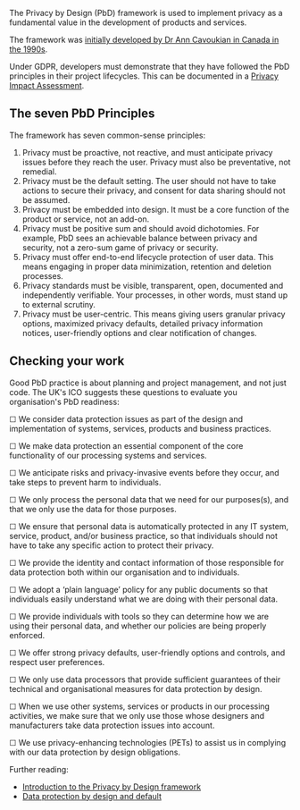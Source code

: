 The Privacy by Design (PbD) framework is used to implement privacy as a fundamental value in the development of products and services.

The framework was [initially developed by Dr Ann Cavoukian in Canada in the 1990s](https://www.ipc.on.ca/wp-content/uploads/Resources/7foundationalprinciples.pdf).

Under GDPR, developers must demonstrate that they have followed the PbD principles in their project lifecycles. This can be documented in a [Privacy Impact Assessment](https://github.com/wordpress-privacy/info/blob/master/resources/privacy-impact-assessment.md).

## The seven PbD Principles

The framework has seven common-sense principles:

1. Privacy must be proactive, not reactive, and must anticipate privacy issues before they reach the user. Privacy must also be preventative, not remedial.
2. Privacy must be the default setting. The user should not have to take actions to secure their privacy, and consent for data sharing should not be assumed.
3. Privacy must be embedded into design. It must be a core function of the product or service, not an add-on.
4. Privacy must be positive sum and should avoid dichotomies. For example, PbD sees an achievable balance between privacy and security, not a zero-sum game of privacy or security.
5. Privacy must offer end-to-end lifecycle protection of user data. This means engaging in proper data minimization,  retention and deletion processes.
6. Privacy standards must be visible, transparent, open, documented and independently verifiable. Your processes, in other words, must stand up to external scrutiny.
7. Privacy must be user-centric. This means giving users granular privacy options, maximized privacy defaults, detailed privacy information notices, user-friendly options and clear notification of changes.

## Checking your work

Good PbD practice is about planning and project management, and not just code. The UK's ICO suggests these questions to evaluate you organisation's PbD readiness:

☐ We consider data protection issues as part of the design and implementation of systems, services, products and business practices.

☐ We make data protection an essential component of the core functionality of our processing systems and services.

☐ We anticipate risks and privacy-invasive events before they occur, and take steps to prevent harm to individuals.

☐ We only process the personal data that we need for our purposes(s), and that we only use the data for those purposes.

☐ We ensure that personal data is automatically protected in any IT system, service, product, and/or business practice, so that individuals should not have to take any specific action to protect their privacy.

☐ We provide the identity and contact information of those responsible for data protection both within our organisation and to individuals.

☐ We adopt a ‘plain language’ policy for any public documents so that individuals easily understand what we are doing with their personal data.

☐ We provide individuals with tools so they can determine how we are using their personal data, and whether our policies are being properly enforced.

☐ We offer strong privacy defaults, user-friendly options and controls, and respect user preferences.

☐ We only use data processors that provide sufficient guarantees of their technical and organisational measures for data protection by design.

☐ When we use other systems, services or products in our processing activities, we make sure that we only use those whose designers and manufacturers take data protection issues into account.

☐ We use privacy-enhancing technologies (PETs) to assist us in complying with our data protection by design obligations.


Further reading:
 - [Introduction to the Privacy by Design framework](https://www.smashingmagazine.com/2017/07/privacy-by-design-framework) 
 - [Data protection by design and default](https://ico.org.uk/for-organisations/guide-to-data-protection/guide-to-the-general-data-protection-regulation-gdpr/accountability-and-governance/data-protection-by-design-and-default/)
